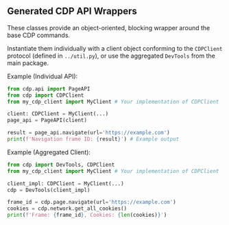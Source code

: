 ## Generated CDP API Wrappers

These classes provide an object-oriented, blocking wrapper around the base CDP commands.

Instantiate them individually with a client object conforming to the `CDPClient` protocol (defined in `../util.py`), or use the aggregated `DevTools` from the main package.

Example (Individual API):
```python
from cdp.api import PageAPI
from cdp import CDPClient
from my_cdp_client import MyClient # Your implementation of CDPClient

client: CDPClient = MyClient(...)
page_api = PageAPI(client)

result = page_api.navigate(url='https://example.com')
print(f'Navigation frame ID: {result}') # Example output
```

Example (Aggregated Client):
```python
from cdp import DevTools, CDPClient
from my_cdp_client import MyClient # Your implementation of CDPClient

client_impl: CDPClient = MyClient(...)
cdp = DevTools(client_impl)

frame_id = cdp.page.navigate(url='https://example.com')
cookies = cdp.network.get_all_cookies()
print(f'Frame: {frame_id}, Cookies: {len(cookies)}')
```
